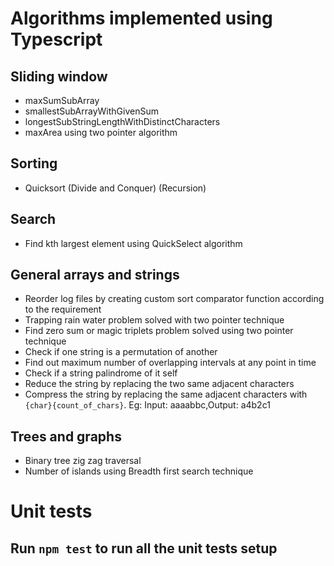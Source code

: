 # Algorithms implemented using Typescript

## Sliding window

* maxSumSubArray
* smallestSubArrayWithGivenSum
* longestSubStringLengthWithDistinctCharacters
* maxArea using two pointer algorithm

## Sorting

* Quicksort (Divide and Conquer) (Recursion)

## Search

* Find kth largest element using QuickSelect algorithm


## General arrays and strings

* Reorder log files by creating custom sort comparator function according to the requirement
* Trapping rain water problem solved with two pointer technique
* Find zero sum or magic triplets problem solved using two pointer technique
* Check if one string is a permutation of another
* Find out maximum number of overlapping intervals at any point in time
* Check if a string palindrome of it self
* Reduce the string by replacing the two same adjacent characters
* Compress the string by replacing the same adjacent characters with `{char}{count_of_chars}`. Eg: Input: aaaabbc,Output: a4b2c1


## Trees and graphs

* Binary tree zig zag traversal
* Number of islands using Breadth first search technique

# Unit tests

## Run `npm test` to run all the unit tests setup